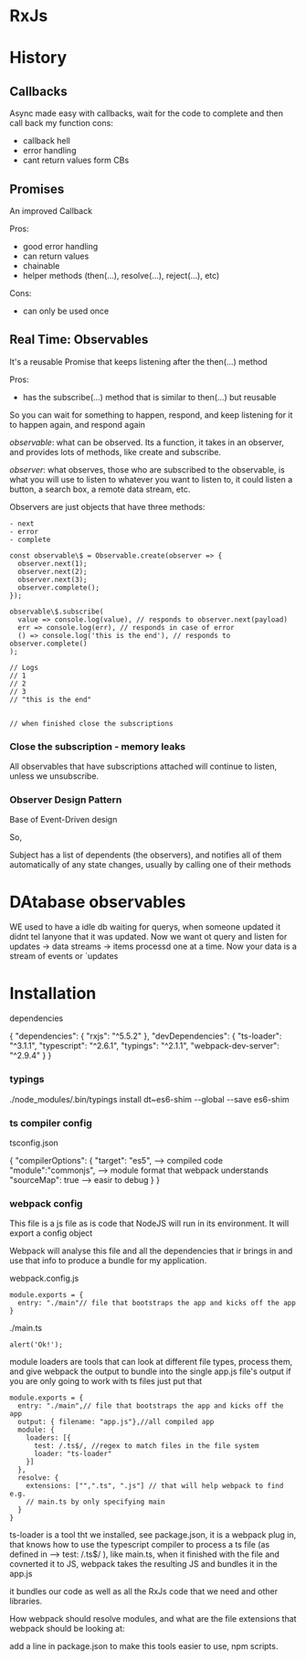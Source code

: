 # RxJs

# History

## Callbacks

Async made easy with callbacks, wait for the code to complete and then call back my function
cons:

- callback hell
- error handling
- cant return values form CBs

## Promises

An improved Callback

Pros:

- good error handling
- can return values
- chainable
- helper methods (then(...), resolve(...), reject(...), etc)

Cons:

- can only be used once

## Real Time: Observables

It's a reusable Promise that keeps listening after the then(...) method

Pros:

- has the subscribe(...) method that is similar to then(...) but reusable

So you can wait for something to happen, respond, and keep listening for it to happen again, and respond again

_observable_: what can be observed. Its a function, it takes in an observer, and provides lots of methods, like create and subscribe.

_observer_: what observes, those who are subscribed to the observable, is what you will use to listen to whatever you want to listen to, it could listen a button, a search box, a remote data stream, etc.

Observers are just objects that have three methods:

    - next
    - error
    - complete

    const observable\$ = Observable.create(observer => {
      observer.next(1);
      observer.next(2);
      observer.next(3);
      observer.complete();
    });

    observable\$.subscribe(
      value => console.log(value), // responds to observer.next(payload)
      err => console.log(err), // responds in case of error
      () => console.log('this is the end'), // responds to observer.complete()
    );

    // Logs
    // 1
    // 2
    // 3
    // "this is the end"


    // when finished close the subscriptions

### Close the subscription - memory leaks

All observables that have subscriptions attached will continue to listen, unless we unsubscribe.

### Observer Design Pattern

Base of Event-Driven design

So,

Subject has a list of dependents (the observers), and notifies all of them automatically of any state changes, usually by calling one of their methods

# DAtabase observables

WE used to have a idle db waiting for querys, when someone updated it didnt tel lanyone that it was updated.
Now we want ot query and listen for updates -> data streams -> items processd one at a time.
Now your data is a stream of events or `updates

# Installation

dependencies

{
"dependencies": {
"rxjs": "^5.5.2"
},
"devDependencies": {
"ts-loader": "^3.1.1",
"typescript": "^2.6.1",
"typings": "^2.1.1",
"webpack-dev-server": "^2.9.4"
}
}

### typings

./node_modules/.bin/typings install dt~es6-shim --global --save
es6-shim

### ts compiler config

tsconfig.json

{
"compilerOptions": {
"target": "es5", --> compiled code
"module":"commonjs", --> module format that webpack understands
"sourceMap": true --> easir to debug
}
}

### webpack config

This file is a js file as is code that NodeJS will run in its environment.
It will export a config object

Webpack will analyse this file and all the dependencies that ir brings in and use that info to produce a bundle for my application.

webpack.config.js

    module.exports = {
      entry: "./main"// file that bootstraps the app and kicks off the app
    }

./main.ts

    alert('Ok!');

module loaders are tools that can look at different file types, process them, and give webpack the output to bundle into the single app.js file's output
if you are only going to work with ts files just put that

    module.exports = {
      entry: "./main",// file that bootstraps the app and kicks off the app
      output: { filename: "app.js"},//all compiled app
      module: {
        loaders: [{
          test: /.ts$/, //regex to match files in the file system
          loader: "ts-loader"
        }]
      },
      resolve: {
        extensions: ["",".ts", ".js"] // that will help webpack to find e.g.
        // main.ts by only specifying main
      }
    }

ts-loader is a tool tht we installed, see package.json, it is a webpack plug in, that knows how to use the typescript compiler to process a ts file (as defined in --> test: /.ts\$/ ), like main.ts, when it finished with the file and covnerted it to JS, webpack takes the resulting JS and bundles it in the app.js

it bundles our code as well as all the RxJs code that we need and other libraries.

How webpack should resolve modules, and what are the file extensions that webpack should be looking at:

add a line in package.json to make this tools easier to use, npm scripts.
